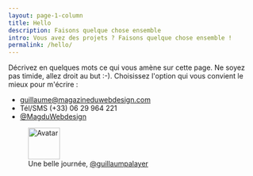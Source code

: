 ```yaml
---
layout: page-1-column
title: Hello
description: Faisons quelque chose ensemble
intro: Vous avez des projets ? Faisons quelque chose ensemble !
permalink: /hello/
---
```


Décrivez en quelques mots ce qui vous amène sur cette page. Ne soyez pas timide, allez droit au but :-). Choisissez l'option qui vous convient le mieux pour m'écrire :

* <a href="mailto:guillaume@magazineduwebdesign.com?subject=J'ai un super projet&body=Bonjour Guillaume," target="_blank">guillaume@magazineduwebdesign.com</a>
* Tél/SMS (+33) 06 29 964 221
* <a href="https://twitter.com/MagDuWebdesign" title="Contactez-moi sur Twitter" target="_blank">@MagduWebdesign</a>

<figure class="text-center">
  <img class="rounded-img-d64 mod-avatar" src="{{ site.author.avatar | prepend:'https://s3-eu-west-1.amazonaws.com/mdw-images/large/' }}" alt="Avatar" width="64" height="64">
  <figcaption>Une belle journée, <a href="https://twitter.com/guillaumpalayer" title="Twitter @guillaumpalayer" target="_blank">@guillaumpalayer</a></figcaption>
</figure>
